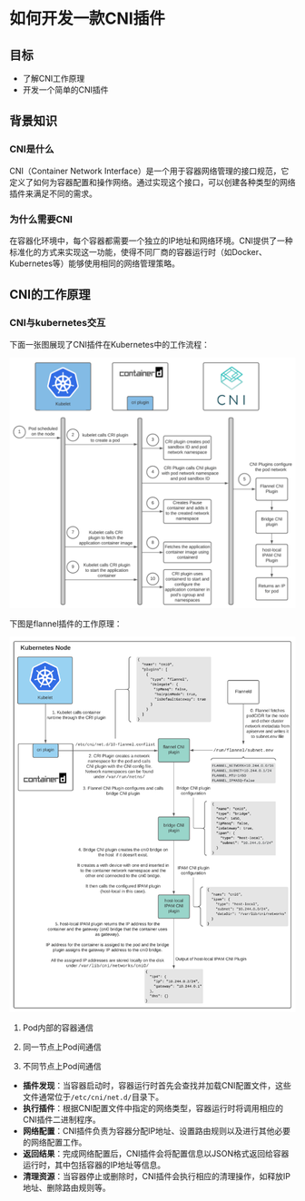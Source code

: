# 如何开发一款CNI插件

## 目标

+ 了解CNI工作原理
+ 开发一个简单的CNI插件

## 背景知识


### CNI是什么

CNI（Container Network Interface）是一个用于容器网络管理的接口规范，它定义了如何为容器配置和操作网络。通过实现这个接口，可以创建各种类型的网络插件来满足不同的需求。

### 为什么需要CNI

在容器化环境中，每个容器都需要一个独立的IP地址和网络环境。CNI提供了一种标准化的方式来实现这一功能，使得不同厂商的容器运行时（如Docker、Kubernetes等）能够使用相同的网络管理策略。

## CNI的工作原理

### CNI与kubernetes交互

下面一张图展现了CNI插件在Kubernetes中的工作流程：

![工作原理](./images/k8s-cni-arch.png)

下图是flannel插件的工作原理：

![flannel](./images/k8s-cni-conf.png)

1. Pod内部的容器通信

2. 同一节点上Pod间通信

3. 不同节点上Pod间通信


+ **插件发现**：当容器启动时，容器运行时首先会查找并加载CNI配置文件，这些文件通常位于`/etc/cni/net.d/`目录下。
+ **执行插件**：根据CNI配置文件中指定的网络类型，容器运行时将调用相应的CNI插件二进制程序。
+ **网络配置**：CNI插件负责为容器分配IP地址、设置路由规则以及进行其他必要的网络配置工作。
+ **返回结果**：完成网络配置后，CNI插件会将配置信息以JSON格式返回给容器运行时，其中包括容器的IP地址等信息。
+ **清理资源**：当容器停止或删除时，CNI插件会执行相应的清理操作，如释放IP地址、删除路由规则等。


